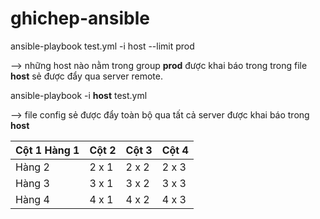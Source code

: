 # ghichep-ansible

ansible-playbook test.yml -i host --limit prod

--> những host nào nằm trong group **prod** được khai báo trong trong file **host** sẻ được đẩy qua server remote.

ansible-playbook -i **host** test.yml

--> file config sẻ được đẩy toàn bộ qua tất cả server được khai báo trong **host**


| Cột 1 Hàng 1 | Cột 2 | Cột 3| Cột 4 |
|--------------|-------|------|-------|
| Hàng 2 | 2 x 1 | 2 x 2 | 2 x 3 | 2 x 4 |
| Hàng 3 | 3 x 1 | 3 x 2 | 3 x 3 | 3 x 4 |
| Hàng 4 | 4 x 1 | 4 x 2 | 4 x 3 | 4 x 4 |

